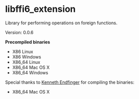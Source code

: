 libffi6_extension
=====

Library for performing operations on foreign functions.

Version: 0.0.6

**Precompiled binaries**  

- X86 Linux
- X86 Windows
- X86_64 Linux
- X86_64 Mac OS X
- X86_64 Windows

Special thanks to [Kenneth Endfinger](https://github.com/kaendfinger) for compiling the binaries:

- X86_64 Mac OS X
